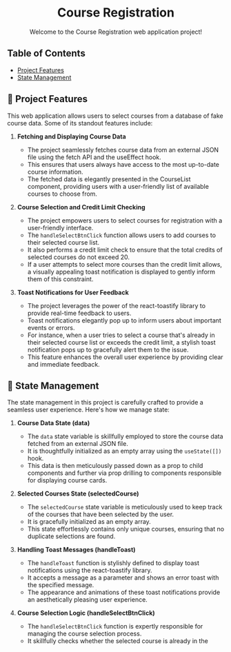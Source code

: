 <h1 align="center">Course Registration</h1>

<p align="center">Welcome to the Course Registration web application project!</p>

## Table of Contents
- [Project Features](#project-features)
- [State Management](#state-management)

## 🚀 Project Features

This web application allows users to select courses from a database of fake course data. Some of its standout features include:

1. **Fetching and Displaying Course Data**
   - The project seamlessly fetches course data from an external JSON file using the fetch API and the useEffect hook.
   - This ensures that users always have access to the most up-to-date course information.
   - The fetched data is elegantly presented in the CourseList component, providing users with a user-friendly list of available courses to choose from.

2. **Course Selection and Credit Limit Checking**
   - The project empowers users to select courses for registration with a user-friendly interface.
   - The `handleSelectBtnClick` function allows users to add courses to their selected course list.
   - It also performs a credit limit check to ensure that the total credits of selected courses do not exceed 20.
   - If a user attempts to select more courses than the credit limit allows, a visually appealing toast notification is displayed to gently inform them of this constraint.

3. **Toast Notifications for User Feedback**
   - The project leverages the power of the react-toastify library to provide real-time feedback to users.
   - Toast notifications elegantly pop up to inform users about important events or errors.
   - For instance, when a user tries to select a course that's already in their selected course list or exceeds the credit limit, a stylish toast notification pops up to gracefully alert them to the issue.
   - This feature enhances the overall user experience by providing clear and immediate feedback.

## 🧐 State Management

The state management in this project is carefully crafted to provide a seamless user experience. Here's how we manage state:

1. **Course Data State (data)**
   - The `data` state variable is skillfully employed to store the course data fetched from an external JSON file.
   - It is thoughtfully initialized as an empty array using the `useState([])` hook.
   - This data is then meticulously passed down as a prop to child components and further via prop drilling to components responsible for displaying course cards.

2. **Selected Courses State (selectedCourse)**
   - The `selectedCourse` state variable is meticulously used to keep track of the courses that have been selected by the user.
   - It is gracefully initialized as an empty array.
   - This state effortlessly contains only unique courses, ensuring that no duplicate selections are found.

3. **Handling Toast Messages (handleToast)**
   - The `handleToast` function is stylishly defined to display toast notifications using the react-toastify library.
   - It accepts a message as a parameter and shows an error toast with the specified message.
   - The appearance and animations of these toast notifications provide an aesthetically pleasing user experience.

4. **Course Selection Logic (handleSelectBtnClick)**
   - The `handleSelectBtnClick` function is expertly responsible for managing the course selection process.
   - It skillfully checks whether the selected course is already in the
